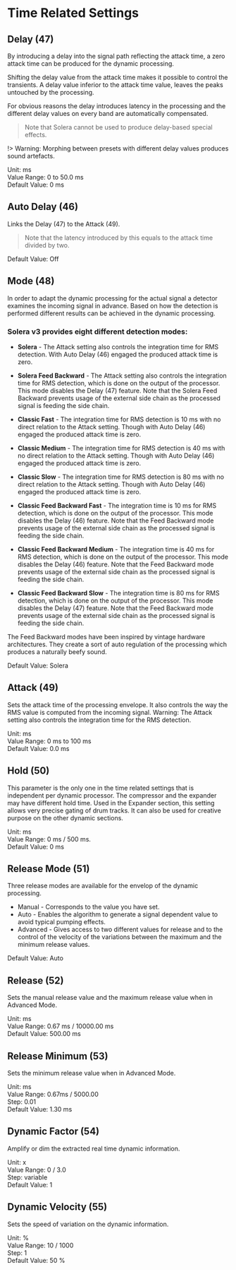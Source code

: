 # Time Related Settings

## Delay (47)
By introducing a delay into the signal path reflecting the attack time, a zero attack time can be produced for the 
dynamic processing.

Shifting the delay value from the attack time makes it possible to control the transients. A delay value inferior to the 
attack time value, leaves the peaks untouched by the processing.

For obvious reasons the delay introduces latency in the processing and the different delay values on every band are 
automatically compensated.

> Note that Solera cannot be used to produce delay-based special effects.

!> Warning: Morphing between presets with different delay values produces sound artefacts.

Unit: ms  
Value Range: 0 to 50.0 ms  
Default Value: 0 ms

## Auto Delay (46)
Links the Delay (47) to the Attack (49).

> Note that the latency introduced by this equals to the attack time divided by two.

Default Value: Off 

## Mode (48)
In order to adapt the dynamic processing for the actual signal a detector examines the incoming signal in advance. 
Based on how the detection is performed different results can be achieved in the dynamic processing.

### Solera v3 provides eight different detection modes:

- **Solera** - The Attack setting also controls the integration time for RMS detection. With Auto Delay (46) engaged the 
produced attack time is zero. 

- **Solera Feed Backward** - The Attack setting also controls the integration time for RMS detection, which is done on 
the output of the processor. This mode disables the Delay (47) feature. Note that the Solera Feed Backward prevents 
usage of the external side chain as the processed signal is feeding the side chain. 

- **Classic Fast** - The integration time for RMS detection is 10 ms with no direct relation to the Attack setting. Though 
with Auto Delay (46) engaged the produced attack time is zero.

- **Classic Medium** - The integration time for RMS detection is 40 ms with no direct relation to the Attack setting. 
Though with Auto Delay (46) engaged the produced attack time is zero.

- **Classic Slow** - The integration time for RMS detection is 80 ms with no direct relation to the Attack setting. Though 
with Auto Delay (46) engaged the produced attack time is zero.

- **Classic Feed Backward Fast** - The integration time is 10 ms for RMS detection, which is done on the output of the 
processor. This mode disables the Delay (46) feature. Note that the Feed Backward mode prevents usage of the 
external side chain as the processed signal is feeding the side chain.

- **Classic Feed Backward Medium** - The integration time is 40 ms for RMS detection, which is done on the output of 
the processor. This mode disables the Delay (46) feature. Note that the Feed Backward mode prevents usage of 
the external side chain as the processed signal is feeding the side chain.

- **Classic Feed Backward Slow** - The integration time is 80 ms for RMS detection, which is done on the output of the 
processor. This mode disables the Delay (47)  feature. Note that the Feed Backward mode prevents usage of the 
external side chain as the processed signal is feeding the side chain.

The Feed Backward modes have been inspired by vintage hardware architectures. They create a sort of auto regulation 
of the processing which produces a naturally beefy sound.

Default Value: Solera

## Attack (49)
Sets the attack time of the processing envelope. It also controls the way the RMS value is computed from the incoming 
signal.  Warning: The Attack setting also controls the integration time for the RMS detection.

Unit: ms  
Value Range: 0 ms to 100 ms  
Default Value: 0.0 ms

## Hold (50)
This parameter is the only one in the time related settings that is independent per dynamic processor.
The compressor and the expander may have different hold time. Used in the Expander section, this setting allows 
very precise gating of drum tracks. It can also be used for creative purpose on the other dynamic sections.

Unit: ms  
Value Range: 0 ms / 500 ms.  
Default Value: 0 ms

## Release Mode (51)
Three release modes are available for the envelop of the dynamic processing. 

-  Manual - Corresponds to the value you have set.
-  Auto - Enables the algorithm to generate a signal dependent value to avoid typical pumping effects.
-  Advanced - Gives access to two different values for release and to the control of the velocity of the variations 
between the maximum and the minimum release values.

Default Value: Auto

## Release (52)
Sets the manual release value and the maximum release value when in Advanced Mode.

Unit: ms  
Value Range: 0.67 ms / 10000.00 ms  
Default Value: 500.00 ms

## Release Minimum (53)
Sets the minimum release value when in Advanced Mode.

Unit: ms  
Value Range: 0.67ms / 5000.00  
Step: 0.01  
Default Value: 1.30 ms

## Dynamic Factor (54)
Amplify or dim the extracted real time dynamic information.

Unit: x  
Value Range: 0 / 3.0  
Step: variable  
Default Value: 1

## Dynamic Velocity (55)
Sets the speed of variation on the dynamic information.

Unit: %  
Value Range: 10 / 1000  
Step: 1  
Default Value: 50 %
